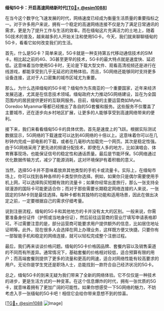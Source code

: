 **缅甸5G卡：开启高速网络新时代[[TG💪+ @esim1088](https://t.me/s/esim1088)]**

在当今这个数字化飞速发展的时代，网络速度已经成为衡量生活质量的重要指标之一。对于许多用户来说，拥有一个稳定的高速网络连接不仅是为了满足日常通讯的需求，更是为了提升工作与生活的效率。而在缅甸这片充满活力的土地上，随着5G技术的普及，越来越多的人开始关注和使用5G卡。今天，我们就来聊聊缅甸的5G卡，看看它如何改变我们的生活。

首先，什么是5G卡？简单来说，5G卡就是一种支持第五代移动通信技术的SIM卡。相比起之前的4G、3G甚至更早的技术，5G卡的最大特点就是速度快、延迟低。这意味着当你使用5G卡时，无论是下载大型文件、观看高清视频还是进行在线游戏，都能享受到几乎无延迟的流畅体验。而且，5G网络还能够同时支持更多设备连接，这对于人口密集的城市区域尤为重要。

那么，为什么选择缅甸的5G卡呢？缅甸作为东南亚的一个重要国家，近年来经济发展迅速，尤其是在信息技术领域。缅甸政府大力推动5G网络建设，旨在为全国范围内的居民提供更好的互联网服务。目前，缅甸的主要运营商如Mytel、Ooredoo Myanmar等都已经推出了各自的5G套餐和服务。这些服务不仅覆盖了主要城市，还在逐步向乡村地区扩展，让更多的人能够享受到高速网络带来的便利。

接下来，我们来看看缅甸5G卡的具体优势。首先是速度上的飞跃。根据实际测试数据显示，5G网络的下载速度可以达到4G网络的十倍以上。这意味着你可以在几秒钟内完成一部电影的下载，或者在几毫秒内加载完一个网页。其次是稳定性强。由于5G网络采用了更先进的频谱分配技术，即使在人多的地方，比如演唱会、体育赛事现场，也能保证信号的稳定性和通话质量。最后是节能环保。5G网络通过优化数据传输方式，减少了能源消耗，这对环境保护有着积极的意义。

当然，选择5G卡并不意味着放弃其他类型的手机卡或流量卡。实际上，在缅甸市场上，你可以找到各种各样的卡类型供你选择。例如，如果你只是偶尔需要使用手机上网，可以选择购买短期有效的流量卡；如果你经常出差旅行，那么一张支持全球漫游的国际卡可能更适合你；而对于那些需要长期稳定网络连接的人来说，一张固定的SIM卡则是最佳选择。每种卡都有其独特的功能和适用场景，因此在做出决定之前，一定要根据自己的需求仔细考量。

说到注册流程，缅甸的5G卡和其他地方的卡并没有太大的区别。一般来说，你需要准备身份证件（护照或当地身份证），然后前往运营商的营业厅填写申请表格即可。不过需要注意的是，部分运营商可能要求用户提供额外的信息，比如居住地址证明等。此外，现在很多人会选择在网上办理业务，这样既方便又快捷。只要你有一部智能手机和稳定的网络连接，就可以轻松完成整个注册过程。

最后，我们再来谈谈价格问题。缅甸的5G卡价格因品牌、套餐内容以及销售渠道的不同而有所差异。通常情况下，基础套餐的价格相对较低，适合预算有限的用户；而高端套餐则提供了更多的流量和更高的网速，适合对网络性能有较高要求的用户。无论你是学生党还是职场人士，总能找到一款符合自己经济状况的5G卡。

总之，缅甸5G卡的到来无疑为我们带来了全新的网络体验。它不仅仅是一种技术的进步，更是生活方式的一种变革。在这个信息爆炸的时代，拥有一张优质的5G卡，就意味着拥有了更加广阔的可能性。如果你想感受一下5G网络的魅力，不妨考虑入手一张缅甸的5G卡吧！相信它会给你带来意想不到的惊喜。

[[TG💪+ @esim1088](https://t.me/s/esim1088) ![Image](https://i.postimg.cc/4NQfJmqS/Snipaste-2025-05-13-00-14-12.png)]